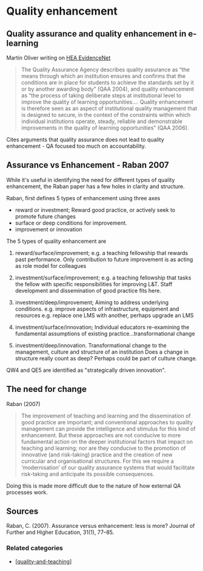 # Quality enhancement

## Quality assurance and quality enhancement in e-learning

Martin Oliver writing on [HEA EvidenceNet](http://evidencenet.pbworks.com/w/page/19383515/%3Cspan%20class=)

> The Quality Assurance Agency describes quality assurance as  “the means through which an institution ensures and confirms that the conditions are in place for students to achieve the standards set by it or by another awarding body” (QAA 2004), and quality enhancement as “the process of taking deliberate steps at institutional level to improve the quality of learning opportunities.... Quality enhancement is therefore seen as an aspect of institutional quality management that is designed to secure, in the context of the constraints within which individual institutions operate, steady, reliable and demonstrable improvements in the quality of learning opportunities”  (QAA 2006).

Cites arguments that quality assurance does not lead to quality enhancement - QA focused too much on accountability.

## Assurance vs Enhancement - Raban 2007

While it's useful in identifying the need for different types of quality enhancement, the Raban paper has a few holes in clarity and structure.

Raban, first defines 5 types of enhancement using three axes

- reward or investment;
  Reward good practice, or actively seek to promote future changes
- surface or deep conditions for improvement.
- improvement or innovation

The 5 types of quality enhancement are

1. reward/surface/improvement;
   e.g. a teaching fellowship that rewards past performance. Only contribution to future improvement is as acting as role model for colleagues

2. investment/surface/improvement;
   e.g. a teaching fellowship that tasks the fellow with specific responsibilities for improving L&T. Staff development and dissemination of good practice fits here.

3. investment/deep/improvement;
   Aiming to address underlying conditions. e.g. improve aspects of infrastructure, equipment and resources e.g. replace one LMS with another, perhaps upgrade an LMS

4. investment/surface/innovation;
   Individual educators re-examining the fundamental assumptions of existing practice...transformational change

5. investment/deep/innovation.
   Transformational change to the management, culture and structure of an institution Does a change in structure really count as deep? Perhaps could be part of culture change.

QW4 and QE5 are identified as "strategically driven innovation".  

## The need for change

Raban (2007)
> The improvement of teaching and learning and the dissemination of good practice are important; and conventional approaches to quality management can provide the intelligence and stimulus for this kind of enhancement. But these approaches are not conducive to more fundamental action on the deeper institutional factors that impact on teaching and learning; nor are they conducive to the promotion of innovative (and risk-taking) practice and the creation of new curricular and organisational structures. For this we require a ‘modernisation’ of our quality assurance systems that would facilitate risk-taking and anticipate its possible consequences.

Doing this is made more difficult due to the nature of how external QA processes work.

## Sources

Raban, C. (2007). Assurance versus enhancement: less is more? Journal of Further and Higher Education, 31(1), 77–85.

### Related categories

- [[quality-and-teaching]]


[//begin]: # "Autogenerated link references for markdown compatibility"
[quality-and-teaching]: quality-and-teaching "Quality and teaching"
[//end]: # "Autogenerated link references"